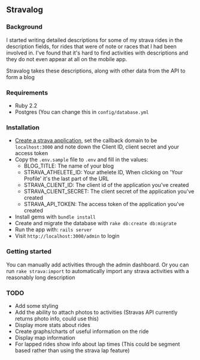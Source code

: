 ## Stravalog

### Background

I started writing detailed descriptions for some of my strava rides in the
description fields, for rides that were of note or races that I had been
involved in. I've found that it's hard to find activities with descriptions and
they do not even appear at all on the mobile app.

Stravalog takes these descriptions, along with other data from the API to form a blog

### Requirements

- Ruby 2.2
- Postgres (You can change this in `config/database.yml`

### Installation

- [Create a strava application](https://www.strava.com/settings/api), set the callback domain to be `localhost:3000` and note down the Client ID, client secret and your access token
- Copy the `.env.sample` file to `.env` and fill in the values:
  - BLOG_TITLE: The name of your blog
  - STRAVA_ATHELETE_ID: Your athelete ID, When clicking on 'Your Profile' it's the last part of the URL
  - STRAVA_CLIENT_ID: The client id of the application you've created
  - STRAVA_CLIENT_SECRET: The client secret of the application you've created
  - STRAVA_API_TOKEN: The access token of the application you've created
- Install gems with `bundle install`
- Create and migrate the database with `rake db:create db:migrate`
- Run the app with: `rails server`
- Visit `http://localhost:3000/admin` to login

### Getting started

You can manually add activities through the admin dashboard. Or you can run
`rake strava:import` to automatically import any strava activities with a
reasonably long description

### TODO

- Add some styling
- Add the ability to attach photos to activities (Stravas API currently returns photo info, could use this)
- Display more stats about rides
- Create graphs/charts of useful information on the ride
- Display map information
- For lapped rides show info about lap times (This could be segment based rather than using the strava lap feature)

